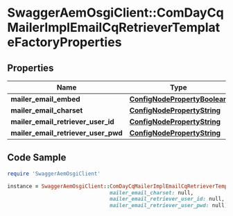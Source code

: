 # SwaggerAemOsgiClient::ComDayCqMailerImplEmailCqRetrieverTemplateFactoryProperties

## Properties

Name | Type | Description | Notes
------------ | ------------- | ------------- | -------------
**mailer_email_embed** | [**ConfigNodePropertyBoolean**](ConfigNodePropertyBoolean.md) |  | [optional] 
**mailer_email_charset** | [**ConfigNodePropertyString**](ConfigNodePropertyString.md) |  | [optional] 
**mailer_email_retriever_user_id** | [**ConfigNodePropertyString**](ConfigNodePropertyString.md) |  | [optional] 
**mailer_email_retriever_user_pwd** | [**ConfigNodePropertyString**](ConfigNodePropertyString.md) |  | [optional] 

## Code Sample

```ruby
require 'SwaggerAemOsgiClient'

instance = SwaggerAemOsgiClient::ComDayCqMailerImplEmailCqRetrieverTemplateFactoryProperties.new(mailer_email_embed: null,
                                 mailer_email_charset: null,
                                 mailer_email_retriever_user_id: null,
                                 mailer_email_retriever_user_pwd: null)
```


